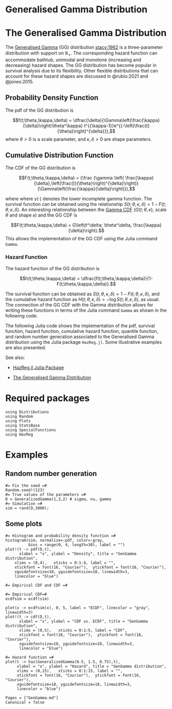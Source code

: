 # Generalised Gamma Distribution

# The Generalised Gamma Distribution

The [Generalised Gamma](https://en.wikipedia.org/wiki/Generalized_gamma_distribution) (GG) distribution [stacy:1962](@cite) is a three-parameter distribution with support on ${\mathbb R}_+$. The corresponding hazard function can accommodate bathtub, unimodal and monotone (increasing and decreasing) hazard shapes. The GG distribution has become popular in survival analysis due to its flexibility. Other flexible distributions that can account for these hazard shapes are discussed in @rubio:2021 and @jones:2015. 

## Probability Density Function

The pdf of the GG distribution is

$$f(t;\theta,\kappa,\delta) = \dfrac{\delta}{\Gamma\left(\frac{\kappa}{\delta}\right)\theta^\kappa}  t^{{\kappa-1}}e^{{-\left(\frac{t}{\theta}\right)^{\delta}}},$$
where $\theta>0$ is a scale parameter, and $\kappa,\delta >0$ are shape parameters.

## Cumulative Distribution Function

The CDF of the GG distribution is

$$F(t;\theta,\kappa,\delta) = {\frac  {\gamma \left( \frac{\kappa}{\delta},\left(\frac{t}{\theta}\right)^{\delta}\right)}{\Gamma\left(\frac{\kappa}{\delta}\right)}},$$

where where $\gamma (\cdot )$ denotes the lower incomplete gamma function. The survival function can be obtained using the relationship $S(t;\theta,\kappa,\delta)=1-F(t;\theta,\kappa,\delta)$. An interesting relationship between the [Gamma CDF](https://en.wikipedia.org/wiki/Gamma_distribution) ($G(t;\theta,\kappa)$, scale $\theta$ and shape $\kappa$) and the GG CDF is

$$F(t;\theta,\kappa,\delta) = G\left(t^\delta; \theta^\delta, \frac{\kappa}{\delta}\right).$$
This allows the implementation of the GG CDF using the Julia command `Gamma`.

###  Hazard Function

The hazard function of the GG distribution is

$$h(t;\theta,\kappa,\delta) = \dfrac{f(t;\theta,\kappa,\delta)}{1-F(t;\theta,\kappa,\delta)}.$$

The survival function can be obtained as $S(t;\theta,\kappa,\delta)=1-F(t;\theta,\kappa,\delta)$, and the cumulative hazard function as $H(t;\theta,\kappa,\delta) = -\log S(t;\theta,\kappa,\delta)$, as usual. The connection of the GG CDF with the Gamma distribution allows for writing these functions in terms of the Julia command `Gamma` as shown in the following code.

The following Julia code shows the implementation of the pdf, survival function, hazard function, cumulative hazard function, quantile function, and random number generation associated to the Generalised Gamma distribution using the Julia package `HazReg.jl`. Some illustrative examples are also presented.


See also: 

- [HazReg.jl Julia Package](https://github.com/FJRubio67/HazReg.jl) 

- [The Generalised Gamma Distribution](https://rpubs.com/FJRubio/GG)

# Required packages
```@example 1
using Distributions
using Random
using Plots
using StatsBase
using SpecialFunctions
using HazReg
```

# Examples

## Random number generation

```@example 1
#= Fix the seed =#
Random.seed!(123)
#= True values of the parameters =#
D = GeneralizedGamma(1,3,2) # sigma, nu, gamma
#= Simulation =#
sim = rand(D,1000);
```

## Some plots

```@example 1
#= Histogram and probability density function =#
histogram(sim, normalize=:pdf, color=:gray, 
          bins = range(0, 4, length=30), label = "")
plot!(t -> pdf(D,t),
      xlabel = "x", ylabel = "Density", title = "GenGamma distribution",
    xlims = (0,4),   xticks = 0:1:4, label = "", 
    xtickfont = font(16, "Courier"),  ytickfont = font(16, "Courier"),
    xguidefontsize=18, yguidefontsize=18, linewidth=3,
    linecolor = "blue")
```


```@example 1
#= Empirical CDF and CDF =#

#= Empirical CDF=#
ecdfsim = ecdf(sim)

plot(x -> ecdfsim(x), 0, 5, label = "ECDF", linecolor = "gray", linewidth=3)
plot!(t -> cdf(D,t),
      xlabel = "x", ylabel = "CDF vs. ECDF", title = "GenGamma distribution",
      xlims = (0,5),   xticks = 0:1:5, label = "CDF", 
      xtickfont = font(16, "Courier"),  ytickfont = font(16, "Courier"),
      xguidefontsize=18, yguidefontsize=18, linewidth=3,
      linecolor = "blue")
```

```@example 1
#= Hazard function =#
plot(t -> haz(GeneralizedGamma(0.5, 1.5, 0.75),t),
     xlabel = "x", ylabel = "Hazard", title = "GenGamma distribution",
     xlims = (0,15),   xticks = 0:1:15, label = "", 
     xtickfont = font(16, "Courier"),  ytickfont = font(16, "Courier"),
     xguidefontsize=18, yguidefontsize=18, linewidth=3,
     linecolor = "blue")
```


```@bibliography
Pages = ["GenGamma.md"]
Canonical = false
```